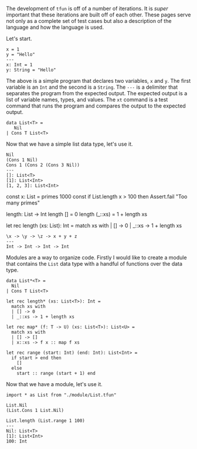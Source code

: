 The development of `tfun` is off of a number of iterations. It is _super_ important that these iterations are built off
of each other. These pages serve not only as a complete set of test cases but also a description of the language and how
the language is used.

Let's start.

```tfun xt
x = 1
y = "Hello"
---
x: Int = 1
y: String = "Hello"
```

The above is a simple program that declares two variables, `x` and `y`. The first variable is an `Int` and the second is
a `String`. The `---` is a delimiter that separates the program from the expected output. The expected output is a list
of variable names, types, and values. The `xt` command is a test command that runs the program and compares the output
to the expected output.

```tfun [id=List]
data List<T> = 
   Nil 
| Cons T List<T>
```

Now that we have a simple list data type, let's use it.

```tfun xt [use=[List]]
Nil
(Cons 1 Nil)
Cons 1 (Cons 2 (Cons 3 Nil))
---
[]: List<T>
[1]: List<Int>
[1, 2, 3]: List<Int>
```

const x: List<Int> = primes 1000 const if List.length x > 100 then Assert.fail "Too many primes"

length: List<T> -> Int length [] = 0 length (_::xs) = 1 + length xs

let rec length (xs: List<T>): Int = match xs with | [] -> 0 | _::xs -> 1 + length xs

```tfun solve
\x -> \y -> \z -> x + y + z
---
Int -> Int -> Int -> Int
```

Modules are a way to organize code. Firstly I would like to create a module that contains the `List` data type with a
handful of functions over the data type.

```tfun save [file=module/List.tfun]
data List*<T> = 
  Nil
| Cons T List<T>

let rec length* (xs: List<T>): Int =
  match xs with
  | [] -> 0
  | _::xs -> 1 + length xs

let rec map* (f: T -> U) (xs: List<T>): List<U> =
  match xs with
  | [] -> []
  | x::xs -> f x :: map f xs

let rec range (start: Int) (end: Int): List<Int> =
  if start > end then
    []
  else
    start :: range (start + 1) end
```

Now that we have a module, let's use it.

```tfun xt [use=[module/List]]
import * as List from "./module/List.tfun"

List.Nil
(List.Cons 1 List.Nil)

List.length (List.range 1 100)
---
Nil: List<T>
[1]: List<Int>
100: Int
```
